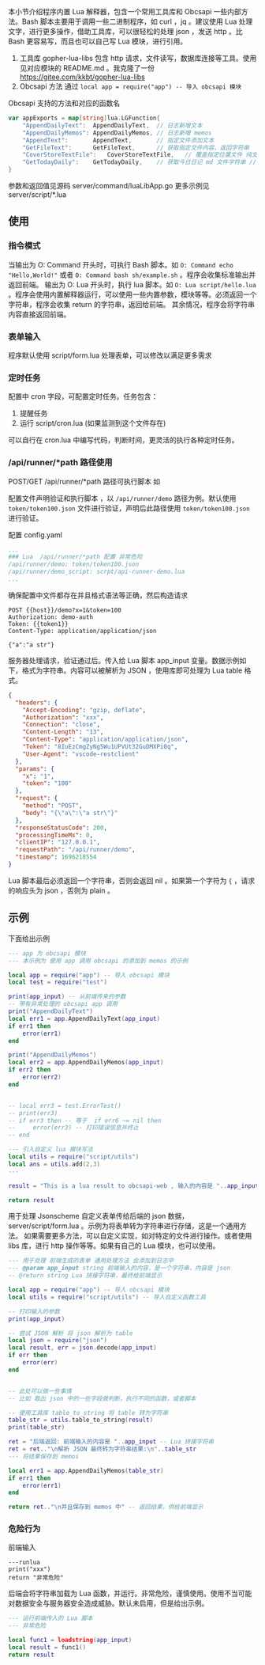 
本小节介绍程序内置 Lua 解释器，包含一个常用工具库和 Obcsapi 一些内部方法。Bash 脚本主要用于调用一些二进制程序，如 curl ，jq 。建议使用 Lua 处理文字，进行更多操作，借助工具库，可以很轻松的处理 json ，发送 http 。比 Bash 更容易写，而且也可以自己写 Lua 模块，进行引用。

1. 工具库 gopher-lua-libs 包含 http 请求，文件读写，数据库连接等工具。使用见对应模块的 README.md 。我克隆了一份 https://gitee.com/kkbt/gopher-lua-libs
2. Obcsapi 方法 通过 `local app = require("app") -- 导入 obcsapi 模块`

Obcsapi 支持的方法和对应的函数名

```go
var appExports = map[string]lua.LGFunction{
	"AppendDailyText":  AppendDailyText,  // 日志新增文本
	"AppendDailyMemos": AppendDailyMemos, // 日志新增 memos
	"AppendText":       AppendText,       // 指定文件添加文本
	"GetFileText":      GetFileText,      // 获取指定文件内容，返回字符串
	"CoverStoreTextFile":   CoverStoreTextFile,   // 覆盖指定位置文件 纯文本使用
	"GetTodayDaily":    GetTodayDaily,    // 获取今日日记 md 文件字符串 // 每天凌晨 00:00 - 03:59  判断为 today daily 为 昨天的日志
}
```

参数和返回值见源码 server/command/luaLibApp.go 
更多示例见 server/script/*.lua

## 使用

### 指令模式

当输出为 O: Command 开头时，可执行 Bash 脚本。如 `O: Command echo "Hello,World!"` 或者 `O: Command bash sh/example.sh` 。程序会收集标准输出并返回前端。
输出为 O: Lua 开头时，执行 lua 脚本。如 `O: Lua script/hello.lua` 。程序会使用内置解释器运行，可以使用一些内置参数，模块等等。必须返回一个字符串，程序会收集 return 的字符串，返回给前端。
其余情况，程序会将字符串内容直接返回前端。

### 表单输入

程序默认使用 script/form.lua 处理表单，可以修改以满足更多需求

### 定时任务

配置中 cron 字段，可配置定时任务。任务包含：
1. 提醒任务
2. 运行 script/cron.lua (如果监测到这个文件存在)

可以自行在 cron.lua 中编写代码，判断时间，更灵活的执行各种定时任务。

### /api/runner/*path 路径使用

POST/GET /api/runner/*path 路径可执行脚本 如 

配置文件声明验证和执行脚本 ，以 `/api/runner/demo` 路径为例。默认使用 `token/token100.json` 文件进行验证，声明后此路径使用 `token/token100.json` 进行验证。

配置 config.yaml
```yaml
...
### Lua  /api/runner/*path 配置 非常危险
/api/runner/demo: token/token100.json
/api/runner/demo_script: scrpt/api-runner-demo.lua
...
```
确保配置中文件都存在并且格式语法等正确，然后构造请求
```http
POST {{host}}/demo?x=1&token=100
Authorization: demo-auth
Token: {{token1}}
Content-Type: application/application/json

{"a":"a str"}
```

服务器处理请求，验证通过后。传入给 Lua 脚本 app_input 变量。数据示例如下，格式为字符串。内容可以被解析为 JSON ，使用库即可处理为 Lua table 格式。

```json
{
  "headers": {
    "Accept-Encoding": "gzip, deflate",
    "Authorization": "xxx",
    "Connection": "close",
    "Content-Length": "13",
    "Content-Type": "application/application/json",
    "Token": "8IuEzCmgZyNg5Wu1UPVUt32GuDMXPi0q",
    "User-Agent": "vscode-restclient"
  },
  "params": {
    "x": "1",
    "token": "100"
  },
  "request": {
    "method": "POST",
    "body": "{\"a\":\"a str\"}"
  },
  "responseStatusCode": 200,
  "processingTimeMs": 0,
  "clientIP": "127.0.0.1",
  "requestPath": "/api/runner/demo",
  "timestamp": 1696218554
}
```

Lua 脚本最后必须返回一个字符串，否则会返回 nil 。如果第一个字符为 `{` ，请求的响应头为 json ，否则为 plain 。

## 示例

下面给出示例

```lua
--- app 为 obcsapi 模块
--- 本示例为 使用 app 调用 obcsapi 的添加到 memos 的示例

local app = require("app") -- 导入 obcsapi 模块
local test = require("test")

print(app_input) -- 从前端传来的参数
-- 带有异常处理的 obcsapi app 调用
print("AppendDailyText")
local err1 = app.AppendDailyText(app_input)
if err1 then
    error(err1)
end

print("AppendDailyMemos")
local err2 = app.AppendDailyMemos(app_input)
if err2 then
    error(err2)
end


-- local err3 = test.ErrorTest()
-- print(err3)
-- if err3 then -- 等于  if err6 ~= nil then
--     error(err3) -- 打印错误信息并终止
-- end

--- 引入自定义 lua 模块写法
local utils = require("script/utils")
local ans = utils.add(2,3)
---

result = "This is a lua result to obcsapi-web , 输入的内容是 "..app_input -- Lua 拼接字符串

return result
```

用于处理 Jsonscheme 自定义表单传给后端的 json 数据， server/script/form.lua 。示例为将表单转为字符串进行存储，这是一个通用方法。
如果需要更多方法，可以自定义实现，如对特定的文件进行操作。或者使用 libs 库，进行 http 操作等等。如果有自己的 Lua 模块，也可以使用。

```lua
--- 用于处理 前端生成的表单 通用处理方法 会添加到日志中
--- @param app_input string 前端输入的内容，是一个字符串，内容是 json
-- @return string Lua 拼接字符串，最终给前端显示

local app = require("app") -- 导入 obcsapi 模块
local utils = require("script/utils") -- 导入自定义函数工具

-- 打印输入的参数
print(app_input)

-- 尝试 JSON 解析 将 json 解析为 table
local json = require("json")
local result, err = json.decode(app_input)
if err then
    error(err)
end


-- 此处可以做一些事情 
-- 比如 取出 json 中的一些字段做判断，执行不同的函数，或者脚本

-- 使用工具库 table_to_string 将 table 转为字符串
table_str = utils.table_to_string(result)
print(table_str)

ret = "后端返回: 前端输入的内容是 "..app_input -- Lua 拼接字符串
ret = ret.."\n解析 JSON 最终转为字符串结果:\n"..table_str
--- 将结果保存到 memos

local err1 = app.AppendDailyMemos(table_str)
if err1 then
    error(err1)
end

return ret.."\n并且保存到 memos 中" -- 返回结果，供给前端显示
```


### 危险行为

前端输入 

```
---runlua
print("xxx")
return "非常危险"
```

后端会将字符串加载为 Lua 函数，并运行。非常危险，谨慎使用。使用不当可能对数据安全与服务器安全造成威胁。默认未启用，但是给出示例。

```lua
--- 运行前端传入的 Lua 脚本
--- 非常危险 

local func1 = loadstring(app_input)
local result = func1()
return result
```


